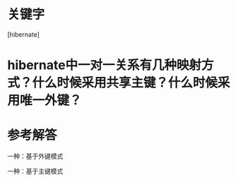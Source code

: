 # 关键字

 \[hibernate\] 


# hibernate中一对一关系有几种映射方式？什么时候采用共享主键？什么时候采用唯一外键？


# 参考解答

一种：基于外键模式

一种：基于主键模式

